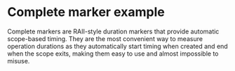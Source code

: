 # Complete marker example

Complete markers are RAII-style duration markers that provide automatic scope-based timing. They are the most convenient way to measure operation durations as they automatically start timing when created and end when the scope exits, making them easy to use and almost impossible to misuse.
